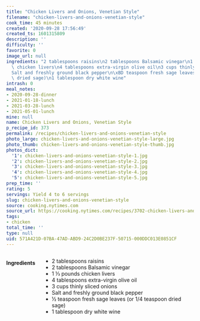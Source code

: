 ```yaml
---
title: "Chicken Livers and Onions, Venetian Style"
filename: "chicken-livers-and-onions-venetian-style"
cook_time: 45 minutes
created: '2020-09-28 17:56:49'
created_ts: 1601315809
description: ''
difficulty: ''
favorite: 0
image_url: null
ingredients: "2 tablespoons raisins\n2 tablespoons Balsamic vinegar\n1 \u2153 pounds\
  \ chicken livers\n4 tablespoons extra-virgin olive oil\n3 cups thinly sliced onions\n\
  Salt and freshly ground black pepper\n\xBD teaspoon fresh sage leaves (or 1/4 teaspoon\
  \ dried sage)\n1 tablespoon dry white wine"
intrash: 0
meal_notes:
- 2020-09-28-dinner
- 2021-01-18-lunch
- 2021-03-28-lunch
- 2021-05-01-lunch
mine: null
name: Chicken Livers and Onions, Venetian Style
p_recipe_id: 373
permalink: /recipes/chicken-livers-and-onions-venetian-style
photo_large: chicken-livers-and-onions-venetian-style-large.jpg
photo_thumb: chicken-livers-and-onions-venetian-style-thumb.jpg
photos_dict:
  '1': chicken-livers-and-onions-venetian-style-1.jpg
  '2': chicken-livers-and-onions-venetian-style-2.jpg
  '3': chicken-livers-and-onions-venetian-style-3.jpg
  '4': chicken-livers-and-onions-venetian-style-4.jpg
  '5': chicken-livers-and-onions-venetian-style-5.jpg
prep_time: ''
rating: 5
servings: Yield 4 to 6 servings
slug: chicken-livers-and-onions-venetian-style
source: cooking.nytimes.com
source_url: https://cooking.nytimes.com/recipes/3702-chicken-livers-and-onions-venetian-style
tags:
- chicken
total_time: ''
type: null
uid: 571A421D-07BA-47AD-ABD9-24C2D0BE237F-50715-000DDC013E0851CF
---
```

<div class="large-8 medium-7 columns" id="writeup">	</div><!-- #writeup -->
</div><!-- #row-one -->
<div class="row" id="row-two">	<div class="medium-4 small-5 columns" id="ingredients"><h4>Ingredients</h4><div class="box box-ingredients content"><ul>
<li>2 tablespoons raisins</li>
<li>2 tablespoons Balsamic vinegar</li>
<li>1 ⅓ pounds chicken livers</li>
<li>4 tablespoons extra-virgin olive oil</li>
<li>3 cups thinly sliced onions</li>
<li>Salt and freshly ground black pepper</li>
<li>½ teaspoon fresh sage leaves (or 1/4 teaspoon dried sage)</li>
<li>1 tablespoon dry white wine</li>
</ul>
</div>	</div>	<div class="medium-6 small-7 columns" id="directions">	</div>